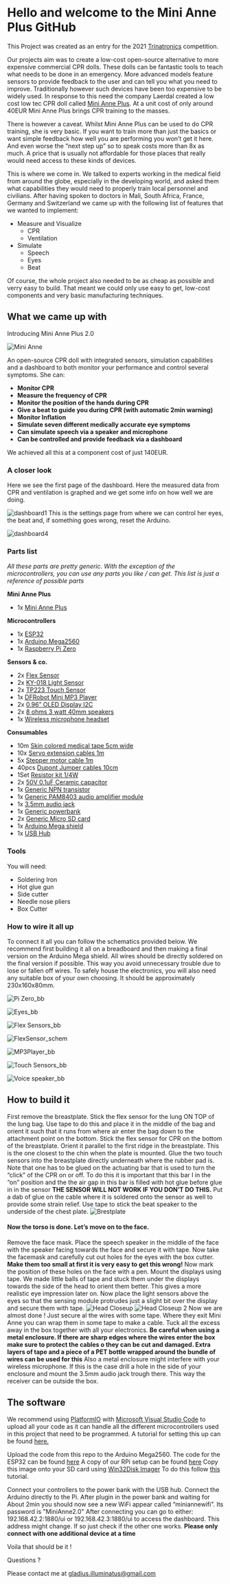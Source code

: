 # Hello and welcome to the Mini Anne Plus GitHub

This Project was created as an entry for the 2021 [Trinatronics]( https://www.trirhenatech.eu/lehre/Trinatronics/)  competition.

Our projects aim was to create a low-cost open-source alternative to more expensive commercial CPR dolls. These dolls can be fantastic tools to teach what needs to be done in an emergency. More advanced models feature sensors to provide feedback to the user and can tell you what you need to improve. 
Traditionally however such devices have been too expensive to be widely used. 
In response to this need the company Laerdal created a low cost low tec CPR doll called [Mini Anne Plus]( https://laerdal.com/products/simulation-training/resuscitation-training/mini-anne-plus/). At a unit cost of only around 40EUR Mini Anne Plus brings CPR training to the masses. 

There is however a caveat. 
Whilst Mini Anne Plus can be used to do CPR training, she is very basic. If you want to train more than just the basics or want simple feedback how well you are performing you won’t get it here. And even worse the “next step up” so to speak costs more than 8x as much. A price that is usually not affordable for those places that really would need access to these kinds of devices. 

This is where we come in. We talked to experts working in the medical field from around the globe, especially in the developing world, and asked them what capabilities they would need to properly train local personnel and civilians. After having spoken to doctors in Mali, South Africa, France, Germany and Switzerland we came up with the following list of features that we wanted to implement:

* Measure and Visualize
 	* CPR
  	* Ventilation
* Simulate
	* Speech
	* Eyes
	* Beat

Of course, the whole project also needed to be as cheap as possible and verry easy to build. That meant we could only use easy to get, low-cost components and very basic manufacturing techniques.
## What we came up with
Introducing Mini Anne Plus 2.0

![Mini Anne ](https://user-images.githubusercontent.com/58589488/119744249-e3696980-be8b-11eb-81fe-7205caaa664f.jpg)

An open-source CPR doll with integrated sensors, simulation capabilities and a dashboard to both monitor your performance and control several symptoms.
She can:
* **Monitor CPR**
* **Measure the frequency of CPR**
* **Monitor the position of the hands during CPR**
* **Give a beat to guide you during CPR (with automatic 2min warning)**
* **Monitor Inflation**
* **Simulate seven different medically accurate eye symptoms**
* **Can simulate speech via a speaker and microphone**
* **Can be controlled and provide feedback via a dashboard**

We achieved all this at a component cost of just 140EUR.
### A closer look
Here we see the first page of the dashboard. Here the measured data from CPR and ventilation is graphed and we get some info on how well we are doing.

![dashboard1](https://user-images.githubusercontent.com/58589488/119741332-c762c980-be85-11eb-80cb-cce3752a4a24.PNG)
This is the settings page from where we can control her eyes, the beat and, if something goes wrong, reset the Arduino.

![dashboard4](https://user-images.githubusercontent.com/58589488/119741351-d0539b00-be85-11eb-8198-fb2659a52575.PNG)

### Parts list
*All these parts are pretty generic. With the exception of the microcontrollers, you can use any parts you like / can get. This list is just a reference of possible parts*

**Mini Anne Plus**
* 1x [Mini Anne Plus]( https://laerdal.com/de/item/103-09023)

**Microcontrollers**
* 1x [ESP32]( https://www.aliexpress.com/item/1005002576730806.html?spm=a2g0o.productlist.0.0.616451a1hDf2wl&algo_pvid=98f58efb-b22f-421e-820f-27ac21793080&algo_expid=98f58efb-b22f-421e-820f-27ac21793080-0&btsid=0bb0623f16217187626974365e9cc1&ws_ab_test=searchweb0_0,searchweb201602_,searchweb201603_)
* 1x [Arduino Mega2560]( https://www.aliexpress.com/item/32850843888.html?spm=a2g0o.productlist.0.0.19f41435qJi87j&algo_pvid=f87d4af4-a2d6-412a-aad6-4be918d5bd04&algo_expid=f87d4af4-a2d6-412a-aad6-4be918d5bd04-0&btsid=0bb0623016217188033187018e5be7&ws_ab_test=searchweb0_0,searchweb201602_,searchweb201603_)
* 1x [Raspberry Pi Zero]( https://www.aliexpress.com/item/1005001993063894.html?spm=a2g0o.productlist.0.0.573d10caEnA6z4&algo_pvid=a11bc4c4-9a1a-4847-9b95-73152e5c596e&algo_expid=a11bc4c4-9a1a-4847-9b95-73152e5c596e-0&btsid=0bb0624416217189114686329e916b&ws_ab_test=searchweb0_0,searchweb201602_,searchweb201603_)

**Sensors & co.**

* 2x [Flex Sensor]( https://www.aliexpress.com/item/4000765691363.html?spm=a2g0o.productlist.0.0.6b1b1986e24SP8&algo_pvid=eaa5e001-3669-43a0-a5ec-69fce4b96f49&algo_expid=eaa5e001-3669-43a0-a5ec-69fce4b96f49-0&btsid=0b0a555916217185720318002e5e80&ws_ab_test=searchweb0_0,searchweb201602_,searchweb201603_)
* 2x [KY-018 Light Sensor]( https://www.aliexpress.com/item/32820189174.html?spm=a2g0o.productlist.0.0.d67f6967REZiWq&algo_pvid=582536c9-685a-444a-94f5-d59cc4fa2a16&algo_expid=582536c9-685a-444a-94f5-d59cc4fa2a16-18&btsid=0b0a555616217186390617356e4cd1&ws_ab_test=searchweb0_0,searchweb201602_,searchweb201603_)
* 2x [TP223 Touch Sensor]( https://www.aliexpress.com/item/4000540638639.html?spm=a2g0o.productlist.0.0.22a76cacFdAZGQ&algo_pvid=e1577a64-cb4f-480a-aa78-50a57f46a108&algo_expid=e1577a64-cb4f-480a-aa78-50a57f46a108-0&btsid=0bb0623916217187282433548e7b5b&ws_ab_test=searchweb0_0,searchweb201602_,searchweb201603_)
* 1x [DFRobot Mini MP3 Player]( https://www.aliexpress.com/item/32502284842.html?spm=a2g0o.productlist.0.0.1b283bb6ETXd7Q&algo_pvid=e2ce3737-6763-4742-9784-f4df649024c7&algo_expid=e2ce3737-6763-4742-9784-f4df649024c7-0&btsid=0b0a555b16217189690997028eea23&ws_ab_test=searchweb0_0,searchweb201602_,searchweb201603_)
* 2x [0.96” OLED Display I2C]( https://www.aliexpress.com/item/32643950109.html?spm=a2g0o.productlist.0.0.103630d54Mk0Ai&algo_pvid=2baab03c-f62a-4261-bcfb-8f2bdf0884d0&algo_expid=2baab03c-f62a-4261-bcfb-8f2bdf0884d0-1&btsid=0b0a556416217191101343227ef0fc&ws_ab_test=searchweb0_0,searchweb201602_,searchweb201603_)
* 2x [8 ohms 3 watt 40mm speakers]( https://www.aliexpress.com/item/32953346815.html?spm=a2g0o.productlist.0.0.2e712b04916n73&algo_pvid=194b94da-0cf6-458a-a945-804c24e37abd&algo_expid=194b94da-0cf6-458a-a945-804c24e37abd-4&btsid=0bb0600116217191684586577ebc6b&ws_ab_test=searchweb0_0,searchweb201602_,searchweb201603_)
* 1x [Wireless microphone headset]( https://www.aliexpress.com/item/4000986863670.html?spm=a2g0o.productlist.0.0.340a7e63DJovHL&algo_pvid=e5171e48-bcb1-4a5f-96e4-7070046a8ed0&algo_expid=e5171e48-bcb1-4a5f-96e4-7070046a8ed0-5&btsid=0b0a556d16217247578725112e6c98&ws_ab_test=searchweb0_0,searchweb201602_,searchweb201603_)

**Consumables**

* 10m [Skin colored medical tape 5cm wide]( https://www.aliexpress.com/item/4001293732726.html?spm=a2g0o.detail.1000014.24.173548c74bAUjD&gps-id=pcDetailBottomMoreOtherSeller&scm=1007.33416.213724.0&scm_id=1007.33416.213724.0&scm-url=1007.33416.213724.0&pvid=53e48b6c-80d4-4c3d-a213-fd232d037655&_t=gps-id:pcDetailBottomMoreOtherSeller,scm-url:1007.33416.213724.0,pvid:53e48b6c-80d4-4c3d-a213-fd232d037655,tpp_buckets:668%230%23131923%2314_668%23888%233325%235_23416%230%23213724%230_23416%234721%2321967%23670_23416%234722%2321972%238_668%232846%238111%231996_668%235811%2327169%231_668%232717%237560%23209_668%231000022185%231000066058%230_668%233422%2315392%23100_4452%230%23226710%230_4452%233474%2315675%23158_4452%234862%2324463%23881_4452%233098%239624%23952_4452%235108%2323442%23729_4452%233564%2316062%23370)
* 10x [Servo extension cables 1m]( https://www.aliexpress.com/item/4000108934532.html?spm=a2g0o.productlist.0.0.70a239b51W6N66&algo_pvid=2c47440b-b5ef-4437-93ff-8dca9e9f87db&algo_expid=2c47440b-b5ef-4437-93ff-8dca9e9f87db-18&btsid=0bb0622f16217251403626926e3e1f&ws_ab_test=searchweb0_0,searchweb201602_,searchweb201603_)
* 5x [Stepper motor cable 1m]( https://www.aliexpress.com/item/4000905984654.html?spm=a2g0o.productlist.0.0.37c8649ew64V1b&algo_pvid=null&algo_expid=null&btsid=0bb0624516217252040235609efc2c&ws_ab_test=searchweb0_0,searchweb201602_,searchweb201603_)
* 40pcs [Dupont Jumper cables 10cm]( https://www.aliexpress.com/item/4000203371860.html?spm=a2g0o.productlist.0.0.7534610etyhtfL&algo_pvid=4a650d74-3e97-46c6-818d-d3c475b9f16c&algo_expid=4a650d74-3e97-46c6-818d-d3c475b9f16c-0&btsid=0bb0622a16217252625927322ed1c3&ws_ab_test=searchweb0_0,searchweb201602_,searchweb201603_)
* 1Set [Resistor kit 1/4W]( https://www.aliexpress.com/item/4000311766184.html?spm=a2g0o.productlist.0.0.5b08692fjTc9Na&algo_pvid=1ceff389-332b-4b78-8b1f-debe6e3e9ff3&algo_expid=1ceff389-332b-4b78-8b1f-debe6e3e9ff3-3&btsid=0b0a555316217253639885430ec35f&ws_ab_test=searchweb0_0,searchweb201602_,searchweb201603_)
* 2x [50V 0.1uF Ceramic capacitor]( https://www.aliexpress.com/item/32875055931.html?spm=a2g0o.detail.1000023.49.2a7f52471Sh4nt)
* 1x [Generic NPN transistor]( https://www.aliexpress.com/item/32845355887.html?spm=a2g0o.productlist.0.0.2a5931fdT503Zv&algo_pvid=585f3982-c87d-424a-a873-f2dc1223a814&algo_expid=585f3982-c87d-424a-a873-f2dc1223a814-1&btsid=0b0a555416217256291863185ed5f4&ws_ab_test=searchweb0_0,searchweb201602_,searchweb201603_)
* 1x [Generic PAM8403 audio amplifier module]( https://www.aliexpress.com/item/32653644096.html?spm=a2g0o.productlist.0.0.3bc51a714G4JOz&algo_pvid=6d376834-5fd0-437f-b5d8-24c626932847&algo_expid=6d376834-5fd0-437f-b5d8-24c626932847-3&btsid=0bb0622d16220738532795397e7553&ws_ab_test=searchweb0_0,searchweb201602_,searchweb201603_)
* 1x [3.5mm audio jack]( https://www.aliexpress.com/item/32712864420.html?spm=a2g0o.productlist.0.0.324063c8WUEiPl&algo_pvid=d8295948-b40c-41c7-948b-390bac66b8d5&algo_expid=d8295948-b40c-41c7-948b-390bac66b8d5-7&btsid=0bb0623a16217258140284144ec28b&ws_ab_test=searchweb0_0,searchweb201602_,searchweb201603_)
* 1x [Generic powerbank]( https://www.aliexpress.com/item/1005001961055558.html?spm=a2g0o.productlist.0.0.242853a8NHUPgX&algo_pvid=6565f8a5-cf35-432c-8a08-9d6b9e1ed8d3&algo_expid=6565f8a5-cf35-432c-8a08-9d6b9e1ed8d3-12&btsid=0bb0624616217258675463350e7fd8&ws_ab_test=searchweb0_0,searchweb201602_,searchweb201603_)
* 2x [Generic Micro SD card]( https://www.aliexpress.com/item/32953910400.html?spm=a2g0o.productlist.0.0.73532958CKJMDD&algo_pvid=c19b6f51-9fcf-4639-a5b8-2feeb5371eb3&algo_expid=c19b6f51-9fcf-4639-a5b8-2feeb5371eb3-8&btsid=0bb0623f16217259230981650e9cf7&ws_ab_test=searchweb0_0,searchweb201602_,searchweb201603_)
* 1x [Arduino Mega shield]( https://www.aliexpress.com/item/1005001919404158.html?spm=a2g0o.productlist.0.0.add765fbQCOigE&algo_pvid=23689952-299e-44ff-9de9-6b65c4a694b4&algo_expid=23689952-299e-44ff-9de9-6b65c4a694b4-0&btsid=0b0a555516220742858421124e06e2&ws_ab_test=searchweb0_0,searchweb201602_,searchweb201603_)
* 1x [USB Hub]( https://www.aliexpress.com/item/4001323784281.html?spm=a2g0o.productlist.0.0.79711488UOaHmj&algo_pvid=5ab2a6b3-7e8b-4167-93d5-bbf9a2b3e257&algo_expid=5ab2a6b3-7e8b-4167-93d5-bbf9a2b3e257-36&btsid=0b0a556816220767322553920ecd0a&ws_ab_test=searchweb0_0,searchweb201602_,searchweb201603_)

### Tools 
You will need:
* Soldering Iron
* Hot glue gun
* Side cutter
* Needle nose pliers
* Box Cutter

### How to wire it all up
To connect it all you can follow the schematics provided below. We recommend first building it all on a breadboard and then making a final version on the Arduino Mega shield. All wires should be directly soldered on the final version if possible. This way you avoid unnecessary trouble due to lose or fallen off wires. To safely house the electronics, you will also need any suitable box of your own choosing. It should be approximately 230x160x80mm.

![Pi Zero_bb](https://user-images.githubusercontent.com/58589488/119737575-caf35200-be7f-11eb-870f-fa5bd619f23a.png)

![Eyes_bb](https://user-images.githubusercontent.com/58589488/119737543-be6ef980-be7f-11eb-90b9-a920604eab2b.png)

![Flex Sensors_bb](https://user-images.githubusercontent.com/58589488/119737555-c29b1700-be7f-11eb-9288-8148cc95ccf6.png)

![FlexSensor_schem](https://user-images.githubusercontent.com/58589488/119737567-c75fcb00-be7f-11eb-8425-03861c04c6a0.png)

![MP3Player_bb](https://user-images.githubusercontent.com/58589488/119737568-c9298e80-be7f-11eb-9b20-5896f19be8a3.png)

![Touch Sensors_bb](https://user-images.githubusercontent.com/58589488/119737581-ccbd1580-be7f-11eb-9c83-77c203a49f93.png)

![Voice speaker_bb](https://user-images.githubusercontent.com/58589488/119737586-cdee4280-be7f-11eb-95c0-11e50b23cbbb.png)



## How to build it
First remove the breastplate.
Stick the flex sensor for the lung ON TOP of the lung bag. Use tape to do this and place it in the middle of the bag and orient it such that it runs from where air enter the bag down to the attachment point on the bottom.
Stick the flex sensor for CPR on the bottom of the breastplate. Orient it parallel to the first ridge in the breastplate. This is the one closest to the chin when the plate is mounted.
Glue the two touch sensors into the breastplate directly underneath where the rubber pad is. Note that one has to be glued on the actuating bar that is used to turn the “click” of the CPR on or off. To do this it is important that this bar I in the “on” position and the the air gap in this bar is filled with hot glue before glue in in the sensor **THE SENSOR WILL NOT WORK IF YOU DON’T DO THIS.** Put a dab of glue on the cable where it is soldered onto the sensor as well to provide some strain relief. 
Use tape to stick the beat speaker to the underside of the chest plate.
![Brestplate](https://user-images.githubusercontent.com/58589488/119747846-dfd9e080-be93-11eb-8395-d013e17bf925.JPG)
#### Now the torso is done. Let’s move on to the face.
Remove the face mask.
Place the speech speaker in the middle of the face with the speaker facing towards the face and secure it with tape. Now take the facemask and carefully cut out holes for the eyes with the box cutter. **Make them too small at first it is very easy to get this wrong!** Now mark the position of these holes on the face with a pen. Mount the displays using tape. We made little balls of tape and stuck them under the displays towards the side of the head to orient them better. This gives a more realistic eye impression later on. Now place the light sensors above the eyes so that the sensing module protrudes just a slight bit over the display and secure them with tape.
![Head Closeup](https://user-images.githubusercontent.com/58589488/119748214-b1103a00-be94-11eb-99df-5a2aa024417c.JPG)
![Head Closeup 2](https://user-images.githubusercontent.com/58589488/119748209-aa81c280-be94-11eb-87f1-a5d3126d2ad3.JPG)
Now we are almost done !
Just secure al the wires with some tape. Where they exit Mini Anne you can wrap them in some tape to make a cable. Tuck all the excess away in the box together with all your electronics. **Be careful when using a metal enclosure. If there are sharp edges where the wires enter the box make sure to protect the cables o they can be cut and damaged. Extra layers of tape and a piece of a PET bottle wrapped around the bundle of wires can be used for this** Also a metal enclosure might interfere with your wireless microphone. If this is the case drill a hole in the side of your enclosure and mount the 3.5mm audio jack trough there. This way the receiver can be outside the box.

## The software
We recommend using [PlatformIO]( https://platformio.org/) with [Microsoft Visual Studio Code](https://code.visualstudio.com/) to upload all your code as it can handle all the different microcontrollers used in this project that need to be programmed. A tutorial for setting this up can be found [here.]( https://www.youtube.com/watch?v=0poh_2rBq7E&t=1s)

Upload the code from this repo to the Arduino Mega2560.
The code for the ESP32 can be found [here](https://github.com/Gladius-Illuminatus/MiniAnneWiFi)
A copy of our RPi setup can be found [here](https://www.mycloud.ch/s/S00A07F672A2064481F9B5CF3C1A453CA1614C3CB0F)
Copy this image onto your SD card using [Win32Disk Imager](https://sourceforge.net/projects/win32diskimager/files/latest/download)
To do this follow [this](https://www.howtogeek.com/341944/how-to-clone-your-raspberry-pi-sd-card-for-foolproof-backup/) tutorial.

Connect your controllers to the power bank with the USB hub. Connect the Arduino directly to the Pi.
After plugin in the power bank and waiting for About 2min you should now see a new WiFi appear called “miniannewifi”. Its password is "MiniAnne2.0"
After connecting you can go to either:
192.168.42.2:1880/ui 
or
192.168.42.3:1880/ui
to access the dashboard. This address might change. If so just check if the other one works. 
**Please only connect with one additional device at a time**

Voila that should be it !

Questions ?

Please contact me at gladius.illuminatus@gmail.com

